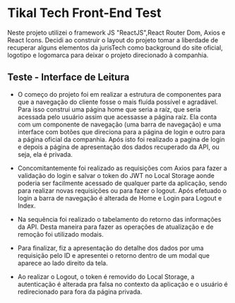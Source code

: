 # Tikal Tech Front-End Test

Neste projeto utilizei o framework JS "ReactJS",React Router Dom, Axios e React Icons. Decidi ao construir o layout do projeto tomar a liberdade de recuperar alguns elementos da jurisTech como background do site oficial, logotipo e logomarca para deixar o projeto direcionado à companhia.

## Teste - Interface de Leitura

* O começo do projeto foi em realizar a estrutura de componentes para que a navegação do cliente fosse o mais fluída possível e agradável. Para isso construi uma página home que seria a raíz, que seria acessada pelo usuário assim que acessasse a página raíz. Ela conta com um componente de navegação (uma barra de navegação) e uma interface com botões que direciona para a página de login e outro para a página oficial da companhia. Após isto foi realizado a pagina de login e depois a página de apresentação dos dados recuperado da API, ou seja, ela é privada.

* Concomitantemente foi realizado as requisições com Axios para fazer a validação do login e salvar o token do JWT no Local Storage aonde poderia ser facilmente acessado de qualquer parte da aplicação, sendo para realizar novas requisições ou para fazer o logout. Após efetuado o login a barra de navegação é alterada de Home e Login para Logout e Index. 

* Na sequência foi realizado o tabelamento do retorno das informações da API. Desta maneira para fazer as operações de atualização e de remoção foi utilizado modais.
  
* Para finalizar, fiz a apresentação do detalhe dos dados por uma requisição pelo ID e apresentei o retorno dentro de um modal que aparece ao lado direito da tela.

* Ao realizar o Logout, o token é removido do Local Storage, a autenticação é alterada pra falsa no contexto da aplicação e o usuário é redirecionado para fora da página privada.

